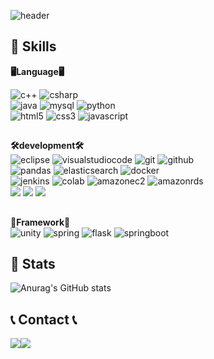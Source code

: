 ![header](https://capsule-render.vercel.app/api?type=rounded&color=timeGradient&text=Welcome%20to%20kimyoonseong's%20GitHub%20👋&animation=twinkling&fontSize=40&fontAlignY=50&fontAlign=50&height=180)
<br>


## 🦾 Skills
**🖥️Language🖥️**
<br>
<!-- Oracle의 요청으로 Java 로고가 Simple Icons에서 삭제되었기에 대신 OpenJDK의 로고를 사용 -->
![c++](https://img.shields.io/badge/c++-00599C?style=for-the-badge&logo=cplusplus&logoColor=white)
![csharp](https://img.shields.io/badge/csharp-512BD4?style=for-the-badge&logo=csharp&logoColor=white)
<br>
![java](https://img.shields.io/badge/JAVA-007396?style=for-the-badge&logo=java&logoColor=white)
![mysql](https://img.shields.io/badge/MySQL-4479A1?style=for-the-badge&logo=MySQL&logoColor=white)
![python](https://img.shields.io/badge/python-f5f5f5?style=for-the-badge&logo=python&logoColor=3776AB)
<br>
![html5](https://img.shields.io/badge/html5-E34F26?style=for-the-badge&logo=html5&logoColor=white)
![css3](https://img.shields.io/badge/css3-1572B6.svg?&style=for-the-badge&logo=css3&logoColor=black)
![javascript](https://img.shields.io/badge/javascript-F7DF1E.svg?&style=for-the-badge&logo=javascript&logoColor=black)
##
**🛠️development🛠️**
<br>
![eclipse](https://img.shields.io/badge/Eclipse-2C2255?style=for-the-badge&logo=Eclipse%20IDE&logoColor=white)
![visualstudiocode](https://img.shields.io/badge/visualstudiocode-007ACC?style=for-the-badge&logo=visualstudiocode&logoColor=white)
![git](https://img.shields.io/badge/Git-F05032?style=for-the-badge&logo=Git&logoColor=white)
![github](https://img.shields.io/badge/github-181717?style=for-the-badge&logo=github&logoColor=white)
<br>
![pandas](https://img.shields.io/badge/pandas-150458.svg?&style=for-the-badge&logo=pandas&logoColor=black)
![elasticsearch](https://img.shields.io/badge/elasticsearch-005571.svg?&style=for-the-badge&logo=elasticsearch&logoColor=black)
![docker](https://img.shields.io/badge/Docker-2496ED?style=for-the-badge&logo=Docker&logoColor=white)
<br>
![jenkins](https://img.shields.io/badge/jenkins-D24939?style=for-the-badge&logo=jenkins&logoColor=black)
![colab](https://img.shields.io/badge/googlecolab-F9AB00?style=for-the-badge&logo=googlecolab&logoColor=black)
![amazonec2](https://img.shields.io/badge/amazon%20EC2-FF9900?style=for-the-badge&logo=amazonec2&logoColor=000000)
![amazonrds](https://img.shields.io/badge/amazon%20RDS-527FFF?style=for-the-badge&logo=amazonrds&logoColor=000000)
<br>
<img src="https://img.shields.io/badge/Amazon AWS-232F3E?style=for-the-badge&logo=Amazon AWS&logoColor=white">
<img src="https://img.shields.io/badge/Amazon S3-569A31?style=for-the-badge&logo=Amazon S3&logoColor=white">
<img src="https://img.shields.io/badge/eclipseide-2C2255?style=for-the-badge&logo=eclipseide&logoColor=white"> 
<br>
##
**🏦Framework🏦**
<br>
![unity](https://img.shields.io/badge/unity-000000?style=for-the-badge&logo=unity&logoColor=white)
![spring](https://img.shields.io/badge/spring-6DB33F?style=for-the-badge&logo=spring&logoColor=white)
![flask](https://img.shields.io/badge/flask-000000?style=for-the-badge&logo=flask&logoColor=white)
![springboot](https://img.shields.io/badge/springboot-6DB33F?style=for-the-badge&logo=springboot&logoColor=white)
<br>
## 🏅 Stats
![Anurag's GitHub stats](https://github-readme-stats.vercel.app/api?username=kimyoonseong&show_icons=true&theme=radical)
<br>
## 📞 Contact 📞
<div style="display:flex; flex-direction:row;">
    <a href="mailto:dannyk977@gmail.com">
        <img src="https://img.shields.io/badge/Gmail-EA4335?style=for-the-badge&logo=Gmail&logoColor=white"> 
    </a>
    <a href="https://www.instagram.com/walaos/">
        <img src="https://img.shields.io/badge/Instagram-E4405F?style=for-the-badge&logo=Instagram&logoColor=white"> 
    </a>

</div><br>
<!--
**kimyoonseong/kimyoonseong** is a ✨ _special_ ✨ repository because its `README.md` (this file) appears on your GitHub profile.

Here are some ideas to get you started:
<a href="버튼을 눌렀을 때 이동할 링크" target="_blank"><img src="https://img.shields.io/badge/뱃지레이블-배경색?style=뱃지모양&logo=로고&logoColor=로고색상"/></a>
![Anurag's GitHub stats](https://github-readme-stats.vercel.app/api?username=dannyk97@naver.com&show_icons=true&theme=radical)
- 🔭 I’m currently working on ...
- 🌱 I’m currently learning ...
- 👯 I’m looking to collaborate on ...
- 🤔 I’m looking for help with ...
- 💬 Ask me about ...
- 📫 How to reach me: ...
- 😄 Pronouns: ...
- ⚡ Fun fact: ...
-->

